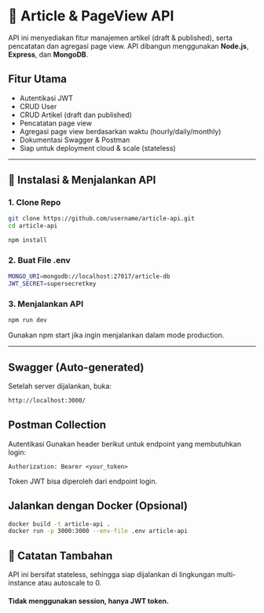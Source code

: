 # 📘 Article & PageView API

API ini menyediakan fitur manajemen artikel (draft & published), serta pencatatan dan agregasi page view. API dibangun menggunakan **Node.js**, **Express**, dan **MongoDB**.

## Fitur Utama

- Autentikasi JWT
- CRUD User
- CRUD Artikel (draft dan published)
- Pencatatan page view
- Agregasi page view berdasarkan waktu (hourly/daily/monthly)
- Dokumentasi Swagger & Postman
- Siap untuk deployment cloud & scale (stateless)

---

## 🚀 Instalasi & Menjalankan API

###  1. Clone Repo

```bash
git clone https://github.com/username/article-api.git
cd article-api

npm install
```

### 2. Buat File .env
```bash PORT=3000
MONGO_URI=mongodb://localhost:27017/article-db
JWT_SECRET=supersecretkey
```

### 3. Menjalankan API
```bash
npm run dev
```
Gunakan npm start jika ingin menjalankan dalam mode production.

---

## Swagger (Auto-generated)
Setelah server dijalankan, buka:
```bash
http://localhost:3000/
```

## Postman Collection

Autentikasi
Gunakan header berikut untuk endpoint yang membutuhkan login:

```
Authorization: Bearer <your_token>
```
Token JWT bisa diperoleh dari endpoint login.

## Jalankan dengan Docker (Opsional)
```bash
docker build -t article-api .
docker run -p 3000:3000 --env-file .env article-api
```

## 🧾 Catatan Tambahan
API ini bersifat stateless, sehingga siap dijalankan di lingkungan multi-instance atau autoscale to 0.

#### Tidak menggunakan session, hanya JWT token.
